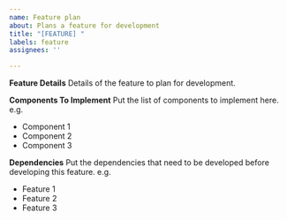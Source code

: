 ```yaml
---
name: Feature plan
about: Plans a feature for development
title: "[FEATURE] "
labels: feature
assignees: ''

---
```


**Feature Details**
Details of the feature to plan for development.

**Components To Implement**
Put the list of components to implement here. e.g.
 - Component 1
 - Component 2
 - Component 3

**Dependencies**
Put the dependencies that need to be developed before developing this feature. e.g.
 - Feature 1
 - Feature 2
 - Feature 3
